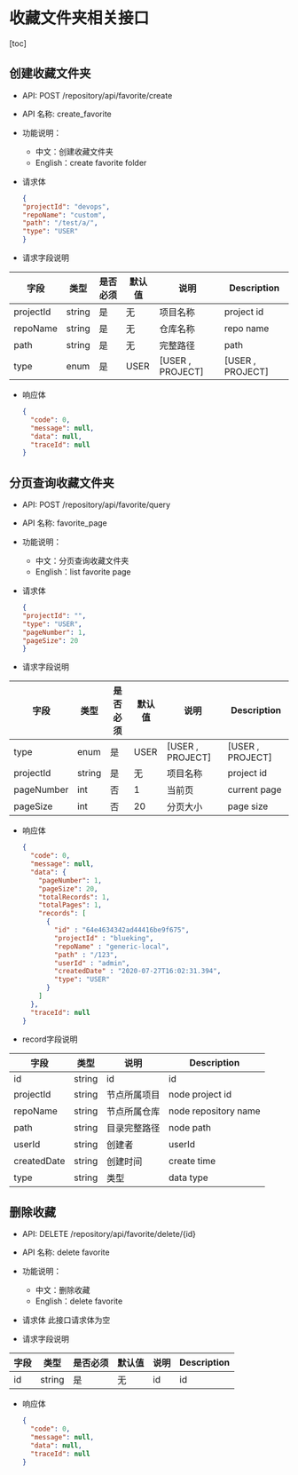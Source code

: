 # 收藏文件夹相关接口

[toc]

## 创建收藏文件夹

- API: POST /repository/api/favorite/create
- API 名称: create_favorite
- 功能说明：

    - 中文：创建收藏文件夹
    - English：create favorite folder
- 请求体

  ```json
  {
  "projectId": "devops",
  "repoName": "custom",
  "path": "/test/a/",
  "type": "USER"
  }
  ```
- 请求字段说明

| 字段 | 类型 | 是否必须 | 默认值 | 说明 | Description      |
| ---| ---- | --------| ----- | --- |------------------| 
| projectId | string | 是 | 无 | 项目名称 | project id       |
| repoName | string | 是 | 无 | 仓库名称 | repo name        |
| path | string | 是 | 无 | 完整路径 | path             |
| type | enum | 是 | USER | [USER , PROJECT] | [USER , PROJECT] |

- 响应体

  ```json
  {
    "code": 0,
    "message": null,
    "data": null,
    "traceId": null
  }
  ```

## 分页查询收藏文件夹

- API: POST /repository/api/favorite/query
- API 名称: favorite_page
- 功能说明：

    - 中文：分页查询收藏文件夹
    - English：list favorite page
- 请求体

  ```json
  {
  "projectId": "",
  "type": "USER",
  "pageNumber": 1,
  "pageSize": 20
  }
  ```
- 请求字段说明

| 字段       | 类型   | 是否必须 | 默认值 | 说明     | Description      |
| ----------| ----- |------| ----- | ------- |------------------|
| type | enum | 是    | USER | [USER , PROJECT] | [USER , PROJECT] |
| projectId | string | 是    | 无     | 项目名称 | project id       |
| pageNumber | int   | 否    | 1     | 当前页   | current page     |
| pageSize  | int   | 否    | 20    | 分页大小 | page size        |


- 响应体

  ```json
  {
    "code": 0,
    "message": null,
    "data": {
      "pageNumber": 1,
      "pageSize": 20,
      "totalRecords": 1,
      "totalPages": 1,
      "records": [
        {
          "id" : "64e4634342ad44416be9f675",
          "projectId" : "blueking",
          "repoName" : "generic-local",
          "path" : "/123",
          "userId" : "admin",
          "createdDate" : "2020-07-27T16:02:31.394",
          "type": "USER"
        }
      ]
    },
    "traceId": null
  }
  ```
- record字段说明

| 字段        | 类型   | 说明     | Description         |
| --------- |--------|----------| ------------------- |
| id        | string | id     | id                  |
| projectId | string | 节点所属项目 | node project id     |
| repoName  | string | 节点所属仓库 | node repository name |
| path      | string | 目录完整路径 | node path           |
| userId    | string | 创建者    | userId              |
| createdDate | string | 创建时间   | create time         |
| type | string | 类型     | data type           |

## 删除收藏

- API: DELETE /repository/api/favorite/delete/{id}
- API 名称: delete favorite
- 功能说明：

    - 中文：删除收藏
    - English：delete favorite
- 请求体
  此接口请求体为空
- 请求字段说明

| 字段 | 类型   | 是否必须 | 默认值 | 说明 | Description |
| --- | ----- | ------ | ----- | --- | ------------ |
| id  | string | 是     | 无     | id  | id         |

- 响应体

  ```json
  {
    "code": 0,
    "message": null,
    "data": null,
    "traceId": null
  }
  ```
